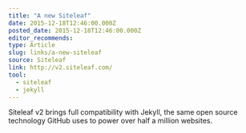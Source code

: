 ```yaml
---
title: "A new Siteleaf"
date: 2015-12-18T12:46:00.000Z
posted_date: 2015-12-18T12:46:00.000Z
editor_recommends:
type: Article
slug: links/a-new-siteleaf
source: Siteleaf
link: http://v2.siteleaf.com/
tool:
  - siteleaf
  - jekyll
---
```

Siteleaf v2 brings full compatibility with Jekyll, the same open source technology GitHub uses to power over half a million websites.



